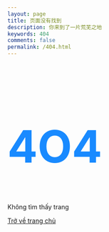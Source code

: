 ```yaml
---
layout: page
title: 页面没有找到
description: 你来到了一片荒芜之地
keywords: 404
comments: false
permalink: /404.html
---
```

<div class="text-center">
  <h1 style="color: #198AFF; font-size: 100px">4O4</h1>
  <p class="lead"> Không tìm thấy trang</p>
  <a class="btn btn-primary" href="{{site.url}}{{site.baseurl}}"> Trở về trang chủ </a></h1>
</div>
